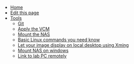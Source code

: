 <!-- docs/_sidebar.md -->

* [Home](README.md)
* [Edit this page](edit.md)
* [Tools](tools.md)
  * [Git](./Tools/git.md)
  * [Apply the VCM](./Tools/apply_vcm.md)
  * [Mount the NAS](./Tools/nas_mount.md)
  * [Basic Linux commands you need know](./Tools/linux_commands.md)
  * [Let your image display on local desktop using Xming](./Tools/display_img_on_desktop.md)
  * [Mount NAS on windows](./Tools/nas_on_windows.md)
  <!-- * [win_nas](./cheatsheet/win_nas.md) -->
  * [Link to lab PC remotely](./Tools/remote_to_labpc.md)
